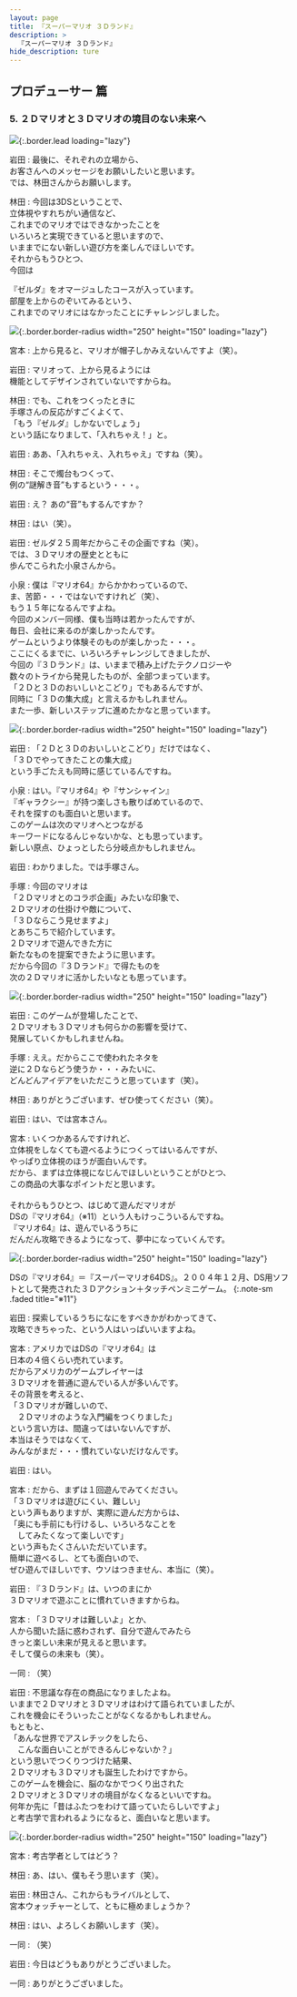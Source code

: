 ```yaml
---
layout: page
title: 『スーパーマリオ ３Ｄランド』
description: >
  『スーパーマリオ ３Ｄランド』
hide_description: ture
---
```


## プロデューサー 篇

### 5. ２Ｄマリオと３Ｄマリオの境目のない未来へ

![](/interviews/jp/3ds/arej/vol1/img/mainvisual5.jpg){:.border.lead loading="lazy"}

岩田
: 最後に、それぞれの立場から、<br>お客さんへのメッセージをお願いしたいと思います。<br>では、林田さんからお願いします。

林田
: 今回は3DSということで、<br>立体視やすれちがい通信など、<br>これまでのマリオではできなかったことを<br>いろいろと実現できていると思いますので、<br>いままでにない新しい遊び方を楽しんでほしいです。<br>それからもうひとつ、<br>今回は

『ゼルダ』をオマージュしたコースが入っています。<br>部屋を上からのぞいてみるという、<br>これまでのマリオにはなかったことにチャレンジしました。

![](/interviews/jp/3ds/arej/vol1/img/photo11.jpg){:.border.border-radius width="250" height="150"  loading="lazy"}

宮本
: 上から見ると、マリオが帽子しかみえないんですよ（笑）。

岩田
: マリオって、上から見るようには<br>機能としてデザインされていないですからね。

林田
: でも、これをつくったときに<br>手塚さんの反応がすごくよくて、<br>「もう『ゼルダ』しかないでしょう」<br>という話になりまして、「入れちゃえ！」と。

岩田
: ああ、「入れちゃえ、入れちゃえ」ですね（笑）。

林田
: そこで燭台もつくって、<br>例の“謎解き音”もするという・・・。

岩田
: え？ あの“音”もするんですか？

林田
: はい（笑）。

岩田
: ゼルダ２５周年だからこその企画ですね（笑）。<br>では、３Ｄマリオの歴史とともに<br>歩んでこられた小泉さんから。

小泉
: 僕は『マリオ64』からかかわっているので、<br>ま、苦節・・・ではないですけれど（笑）、<br>もう１５年になるんですよね。<br>今回のメンバー同様、僕も当時は若かったんですが、<br>毎日、会社に来るのが楽しかったんです。<br>ゲームというより体験そのものが楽しかった・・・。<br>ここにくるまでに、いろいろチャレンジしてきましたが、<br>今回の『３Ｄランド』は、いままで積み上げたテクノロジーや<br>数々のトライから発見したものが、全部つまっています。<br>「２Ｄと３Ｄのおいしいとこどり」でもあるんですが、<br>同時に「３Ｄの集大成」と言えるかもしれません。<br>また一歩、新しいステップに進めたかなと思っています。

![](/interviews/jp/3ds/arej/vol1/img/photo12.jpg){:.border.border-radius width="250" height="150"  loading="lazy"}

岩田
: 「２Ｄと３Ｄのおいしいとこどり」だけではなく、<br>「３Ｄでやってきたことの集大成」<br>という手ごたえも同時に感じているんですね。

小泉
: はい。『マリオ64』や『サンシャイン』<br>『ギャラクシー』が持つ楽しさも散りばめているので、<br>それを探すのも面白いと思います。<br>このゲームは次のマリオへとつながる<br>キーワードになるんじゃないかな、とも思っています。<br>新しい原点、ひょっとしたら分岐点かもしれません。

岩田
: わかりました。では手塚さん。

手塚
: 今回のマリオは<br>「２Ｄマリオとのコラボ企画」みたいな印象で、<br>２Ｄマリオの仕掛けや敵について、<br>「３Ｄならこう見せますよ」<br>とあちこちで紹介しています。<br>２Ｄマリオで遊んできた方に<br>新たなものを提案できたように思います。<br>だから今回の『３Ｄランド』で得たものを<br>次の２Ｄマリオに活かしたいなとも思っています。

![](/interviews/jp/3ds/arej/vol1/img/photo13.jpg){:.border.border-radius width="250" height="150"  loading="lazy"}

岩田
: このゲームが登場したことで、<br>２Ｄマリオも３Ｄマリオも何らかの影響を受けて、<br>発展していくかもしれませんね。

手塚
: ええ。だからここで使われたネタを<br>逆に２Ｄならどう使うか・・・みたいに、<br>どんどんアイデアをいただこうと思っています（笑）。

林田
: ありがとうございます、ぜひ使ってください（笑）。

岩田
: はい、では宮本さん。

宮本
: いくつかあるんですけれど、<br>立体視をしなくても遊べるようにつくってはいるんですが、<br>やっぱり立体視のほうが面白いんです。<br>だから、まずは立体視になじんでほしいということがひとつ、<br>この商品の大事なポイントだと思います。<br>&nbsp;<br>それからもうひとつ、はじめて遊んだマリオが<br>DSの『マリオ64』（※11）という人もけっこういるんですね。<br>『マリオ64』は、遊んでいるうちに<br>だんだん攻略できるようになって、夢中になっていくんです。

![](/interviews/jp/3ds/arej/vol1/img/photo14.jpg){:.border.border-radius width="250" height="150"  loading="lazy"}



DSの『マリオ64』＝『スーパーマリオ64DS』。２００４年１２月、DS用ソフトとして発売された３Ｄアクション＋タッチペンミニゲーム。
{:.note-sm .faded title="※11"}

岩田
: 探索しているうちになにをすべきかがわかってきて、<br>攻略できちゃった、という人はいっぱいいますよね。

宮本
: アメリカではDSの『マリオ64』は<br>日本の４倍くらい売れています。<br>だからアメリカのゲームプレイヤーは<br>３Ｄマリオを普通に遊んでいる人が多いんです。<br>その背景を考えると、<br>「３Ｄマリオが難しいので、<br>　２Ｄマリオのような入門編をつくりました」<br>という言い方は、間違ってはいないんですが、<br>本当はそうではなくて、<br>みんながまだ・・・慣れていないだけなんです。

岩田
: はい。

宮本
: だから、まずは１回遊んでみてください。<br>「３Ｄマリオは遊びにくい、難しい」<br>という声もありますが、実際に遊んだ方からは、<br>「奥にも手前にも行けるし、いろいろなことを<br>　してみたくなって楽しいです」<br>という声もたくさんいただいています。<br>簡単に遊べるし、とても面白いので、<br>ぜひ遊んでほしいです、ウソはつきません、本当に（笑）。

岩田
: 『３Ｄランド』は、いつのまにか<br>３Ｄマリオで遊ぶことに慣れていきますからね。

宮本
: 「３Ｄマリオは難しいよ」とか、<br>人から聞いた話に惑わされず、自分で遊んでみたら<br>きっと楽しい未来が見えると思います。<br>そして僕らの未来も（笑）。

一同
: （笑）

岩田
: 不思議な存在の商品になりましたよね。<br>いままで２Ｄマリオと３Ｄマリオはわけて語られていましたが、<br>これを機会にそういったことがなくなるかもしれません。<br>もともと、<br>「あんな世界でアスレチックをしたら、<br>　こんな面白いことができるんじゃないか？」<br>という思いでつくりつづけた結果、<br>２Ｄマリオも３Ｄマリオも誕生したわけですから。<br>このゲームを機会に、脳のなかでつくり出された<br>２Ｄマリオと３Ｄマリオの境目がなくなるといいですね。<br>何年か先に「昔はふたつをわけて語っていたらしいですよ」<br>と考古学で言われるようになると、面白いなと思います。

![](/interviews/jp/3ds/arej/vol1/img/photo15.jpg){:.border.border-radius width="250" height="150"  loading="lazy"}

宮本
: 考古学者としてはどう？

林田
: あ、はい、僕もそう思います（笑）。

岩田
: 林田さん、これからもライバルとして、<br>宮本ウォッチャーとして、ともに極めましょうか？

林田
: はい、よろしくお願いします（笑）。

一同
: （笑）

岩田
: 今日はどうもありがとうございました。

一同
: ありがとうございました。
